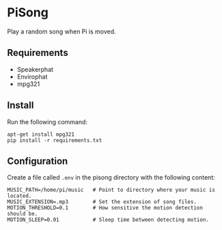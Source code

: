 PiSong
======

Play a random song when Pi is moved.

Requirements
------------

 * Speakerphat
 * Envirophat
 * mpg321

Install
-------

Run the following command:

```
apt-get install mpg321
pip install -r requirements.txt
```

Configuration
-------------

Create a file called `.env` in the pisong directory with the following
content:

```
MUSIC_PATH=/home/pi/music   # Point to directory where your music is located.
MUSIC_EXTENSION=.mp3        # Set the extension of song files.
MOTION_THRESHOLD=0.1        # How sensitive the motion detection should be.
MOTION_SLEEP=0.01           # Sleep time between detecting motion.
```
